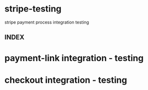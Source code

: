# stripe-testing
stripe payment process integration testing


## INDEX
# payment-link integration - testing
# checkout integration - testing
